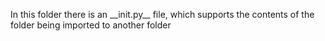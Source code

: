 In this folder there is an \_\_init.py\_\_ file, which supports the contents of the folder being imported to another folder
